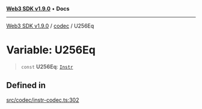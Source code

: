 [**Web3 SDK v1.9.0**](../../../README.md) • **Docs**

***

[Web3 SDK v1.9.0](../../../globals.md) / [codec](../README.md) / U256Eq

# Variable: U256Eq

> `const` **U256Eq**: [`Instr`](../type-aliases/Instr.md)

## Defined in

[src/codec/instr-codec.ts:302](https://github.com/Mystic-Nayy/alephium-web3/blob/ee41f5e0e7d7fb0b155fe62f05b2ac03772895ca/packages/web3/src/codec/instr-codec.ts#L302)
